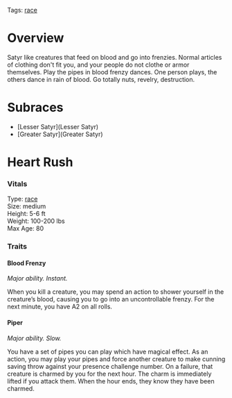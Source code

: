 Tags: [race](Races)

# Overview

Satyr like creatures that feed on blood and go into frenzies. Normal articles of clothing don't fit you, and your people do not clothe or armor themselves. Play the pipes in blood frenzy dances. One person plays, the others dance in rain of blood. Go totally nuts, revelry, destruction.

# Subraces

- [Lesser Satyr](Lesser Satyr)
- [Greater Satyr](Greater Satyr)

# Heart Rush

### Vitals
Type: [race](Races)  
Size: medium  
Height: 5-6 ft  
Weight: 100-200 lbs  
Max Age: 80  

### Traits

#### Blood Frenzy
*Major ability. Instant.*

When you kill a creature, you may spend an action to shower yourself in the creature’s blood, causing you to go into an uncontrollable frenzy. For the next minute, you have A2 on all rolls. 

#### Piper
*Major ability. Slow.*

You have a set of pipes you can play which have magical effect. As an action, you may play your pipes and force another creature to make cunning saving throw against your presence challenge number. On a failure, that creature is charmed by you for the next hour. The charm is immediately lifted if you attack them. When the hour ends, they know they have been charmed.
